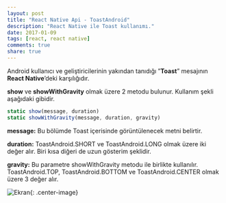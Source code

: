 ```yaml
---
layout: post
title: "React Native Api - ToastAndroid"
description: "React Native ile Toast kullanımı."
date: 2017-01-09
tags: [react, react native]
comments: true
share: true
---
```

Android kullanıcı ve geliştiricilerinin yakından tanıdığı ”**Toast**” mesajının **React Native**’deki karşılığıdır.
 
**show** ve **showWithGravity** olmak üzere 2 metodu bulunur. Kullanım şekli aşağıdaki gibidir.
 
```javascript
static show(message, duration) 
static showWithGravity(message, duration, gravity)
```

**message:** Bu bölümde Toast içerisinde görüntülenecek metni belirtir.

**duration:** ToastAndroid.SHORT ve ToastAndroid.LONG olmak üzere iki değer alır. Biri kısa diğeri de uzun gösterim şeklidir.

**gravity:** Bu parametre showWithGravity metodu ile birlikte kullanılır. ToastAndroid.TOP, ToastAndroid.BOTTOM ve ToastAndroid.CENTER olmak üzere 3 değer alır.

![Ekran](/egemenmede.github.io/assets/images/ToastAndroid.png){: .center-image}